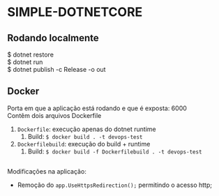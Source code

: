# SIMPLE-DOTNETCORE

## Rodando localmente

$ dotnet restore  
$ dotnet run  
$ dotnet publish -c Release -o out

## Docker

Porta em que a aplicação está rodando e que é exposta: 6000  
Contêm dois arquivos Dockerfile

1. ```Dockerfile```: execução apenas do dotnet runtime
   1. Build: ```$ docker build . -t devops-test```
1. ```Dockerfilebuild```: execução do build + runtime
   1. Build: ```$ docker build -f Dockerfilebuild . -t devops-test```
## 

Modificações na aplicação:

* Remoção do ```app.UseHttpsRedirection();``` permitindo o acesso http;
